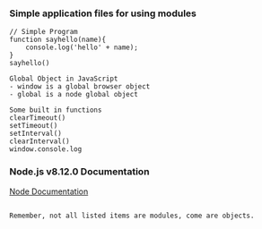 ### Simple application files for using modules
```
// Simple Program
function sayhello(name){
    console.log('hello' + name);
}
sayhello()

Global Object in JavaScript
- window is a global browser object
- global is a node global object

Some built in functions
clearTimeout()
setTimeout()
setInterval()
clearInterval()
window.console.log
```
### Node.js v8.12.0 Documentation
[Node Documentation](https://nodejs.org/dist/latest-v8.x/docs/api/)
```

Remember, not all listed items are modules, come are objects. 